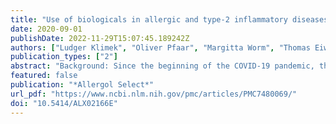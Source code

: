 ```yaml
---
title: "Use of biologicals in allergic and type-2 inflammatory diseases during the current COVID-19 pandemic"
date: 2020-09-01
publishDate: 2022-11-29T15:07:45.189242Z
authors: ["Ludger Klimek", "Oliver Pfaar", "Margitta Worm", "Thomas Eiwegger", "Jan Hagemann", "Markus Ollert", "Eva Untersmayr", "Karin Hoffmann-Sommergruber", "Alessandra Vultaggio", "Ioana Agache", "Sevim Bavbek", "Apostolos Bossios", "Ingrid Casper", "Susan Chan", "Alexia Chatzipetrou", "Christian Vogelberg", "Davide Firinu", "Paula Kauppi", "Antonios Kolios", "Akash Kothari", "Andrea Matucci", "Oscar Palomares", "Zsolt Szépfalusi", "Wolfgang Pohl", "Wolfram Hötzenecker", "Alexander R. Rosenkranz", "Karl-Christian Bergmann", "Thomas Bieber", "Roland Buhl", "Jeroen Buters", "Ulf Darsow", "Thomas Keil", "Jörg Kleine-Tebbe", "Susanne Lau", "Marcus Maurer", "Hans Merk", "Ralph Mösges", "Joachim Saloga", "Petra Staubach", "Uta Jappe", "Klaus F. Rabe", "Uta Rabe", "Claus Vogelmeier", "Tilo Biedermann", "Kirsten Jung", "Wolfgang Schlenter", "Johannes Ring", "Adam Chaker", "Wolfgang Wehrmann", "Sven Becker", "Laura Freudelsperger", "Norbert Mülleneisen", "Katja Nemat", "Wolfgang Czech", "Holger Wrede", "Randolf Brehler", "Thomas Fuchs", "Peter-Valentin Tomazic", "Werner Aberer", "Antje-Henriette Fink-Wagner", "Fritz Horak", "Stefan Wöhrl", "Verena Niederberger-Leppin", "Isabella Pali-Schöll", "Wolfgang Pohl", "Regina Roller-Wirnsberger", "Otto Spranger", "Rudolf Valenta", "Mübecell Akdis", "Paolo M. Matricardi", "François Spertini", "Nicolai Khaltaev", "Jean-Pierre Michel", "Larent Nicod", "Peter Schmid-Grendelmeier", "Marco Idzko", "Eckard Hamelmann", "Thilo Jakob", "Thomas Werfel", "Martin Wagenmann", "Christian Taube", "Erika Jensen-Jarolim", "Stephanie Korn", "Francois Hentges", "Jürgen Schwarze", "Liam O´Mahony", "Edward F. Knol", "Stefano del Giacco", "Tomás Chivato Pérez", "Jean Bousquet", "Anna Bedbrook", "Torsten Zuberbier", "Cezmi Akdis", "Marek Jutel"]
publication_types: ["2"]
abstract: "Background: Since the beginning of the COVID-19 pandemic, the treatment of patients with allergic and atopy-associated diseases has faced major challenges. Recommendations for “social distancing” and the fear of patients becoming infected during a visit to a medical facility have led to a drastic decrease in personal doctor-patient contacts. This affects both acute care and treatment of the chronically ill. The immune response after SARS-CoV-2 infection is so far only insufficiently understood and could be altered in a favorable or unfavorable way by therapy with monoclonal antibodies. There is currently no evidence for an increased risk of a severe COVID-19 course in allergic patients. Many patients are under ongoing therapy with biologicals that inhibit type 2 immune responses via various mechanisms. There is uncertainty about possible immunological interactions and potential risks of these biologicals in the case of an infection with SARS-CoV-2. Materials and methods: A selective literature search was carried out in PubMed, Livivo, and the internet to cover the past 10 years (May 2010 – April 2020). Additionally, the current German-language publications were analyzed. Based on these data, the present position paper provides recommendations for the biological treatment of patients with allergic and atopy-associated diseases during the COVID-19 pandemic. Results: In order to maintain in-office consultation services, a safe treatment environment must be created that is adapted to the pandemic situation. To date, there is a lack of reliable study data on the care for patients with complex respiratory, atopic, and allergic diseases in times of an imminent infection risk from SARS-CoV-2. Type-2-dominant immune reactions, as they are frequently seen in allergic patients, could influence various phases of COVID-19, e.g., by slowing down the immune reactions. Theoretically, this could have an unfavorable effect in the early phase of a SARS-Cov-2 infection, but also a positive effect during a cytokine storm in the later phase of severe courses. However, since there is currently no evidence for this, all data from patients treated with a biological directed against type 2 immune reactions who develop COVID-19 should be collected in registries, and their disease courses documented in order to be able to provide experience-based instructions in the future. Conclusion: The use of biologicals for the treatment of bronchial asthma, atopic dermatitis, chronic rhinosinusitis with nasal polyps, and spontaneous urticaria should be continued as usual in patients without suspected infection or proven SARS-CoV-2 infection. If available, it is recommended to prefer a formulation for self-application and to offer telemedical monitoring. Treatment should aim at the best possible control of difficult-to-control allergic and atopic diseases using adequate rescue and add-on therapy and should avoid the need for systemic glucocorticosteroids. If SARS-CoV-2 infection is proven or reasonably suspected, the therapy should be determined by weighing the benefits and risks individually for the patient in question, and the patient should be involved in the decision-making. It should be kept in mind that the potential effects of biologicals on the immune response in COVID-19 are currently not known. Telemedical offers are particularly desirable for the acute consultation needs of suitable patients."
featured: false
publication: "*Allergol Select*"
url_pdf: "https://www.ncbi.nlm.nih.gov/pmc/articles/PMC7480069/"
doi: "10.5414/ALX02166E"
---
```


